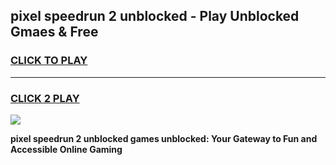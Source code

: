 
## pixel speedrun 2 unblocked - Play Unblocked Gmaes & Free
<h3>
<a href="https://news.freeplayer.one?title=pixel_speedrun_2_unblocked&ref=23F">CLICK TO PLAY</a></h3>
<hr>

<h3>
<a href="https://news.freeplayer.one?title=pixel_speedrun_2_unblocked&ref=23F">CLICK 2 PLAY</a>
  
</h3>

<a href="https://news.freeplayer.one?title=pixel_speedrun_2_unblocked&ref=23F/"><img src="https://clearcache.store/games.png"></a>


**pixel speedrun 2 unblocked games unblocked: Your Gateway to Fun and Accessible Online Gaming**

